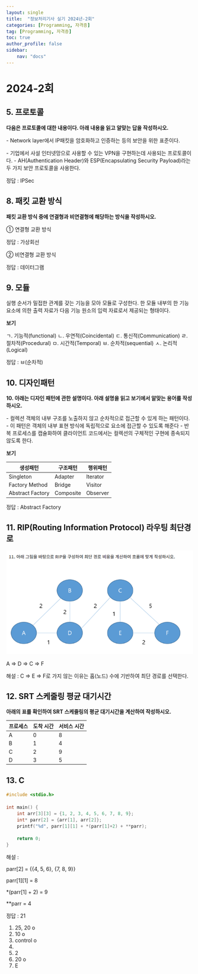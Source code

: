 ```yaml
---
layout: single
title:  "정보처리기사 실기 2024년-2회"
categories: [Programming, 자격증]
tag: [Programming, 자격증]
toc: true
author_profile: false
sidebar:
    nav: "docs"
---
```


# 2024-2회

## 5. 프로토콜

**다음은 프로토콜에 대한 내용이다. 아래 내용을 읽고 알맞는 답을 작성하시오.**

\- Network layer에서 IP패킷을 암호화하고 인증하는 등의 보안을 위한 표준이다. 

\- 기업에서 사설 인터넷망으로 사용할 수 있는 VPN을 구현하는데 사용되는 프로토콜이다.
\- AH(Authentication Header)와 ESP(Encapsulating Security Payload)라는 두 가지 보안 프로토콜을 사용한다.

정답 : IPSec



## 8. 패킷 교환 방식

 **패킷 교환 방식 중에 연결형과 비연결형에 해당하는 방식을 작성하시오.** 

① 연결형 교환 방식

정답 : 가상회선

② 비연결형 교환 방식

정답 : 데이터그램



## 9. 모듈

실행 순서가 밀접한 관계를 갖는 기능을 모아 모듈로 구성한다.
한 모듈 내부의 한 기능 요소에 의한 출력 자료가 다음 기능 원소의 입력 자료로서 제공되는 형태이다.

**보기**

ㄱ. 기능적(functional)      ㄴ. 우연적(Coincidental)      ㄷ. 통신적(Communication)    ㄹ. 절차적(Procedural)     ㅁ. 시간적(Temporal)      ㅂ. 순차적(sequential)       ㅅ.  논리적(Logical)

정답 : ㅂ(순차적)



## 10. 디자인패턴

**10. 아래는 디자인 패턴에 관한 설명이다. 아래 설명을 읽고 보기에서 알맞는 용어를 작성하시오.**



\- 컬렉션 객체의 내부 구조를 노출하지 않고 순차적으로 접근할 수 있게 하는 패턴이다. 
\- 이 패턴은 객체의 내부 표현 방식에 독립적으로 요소에 접근할 수 있도록 해준다
\- 반복 프로세스를 캡슐화하여 클라이언트 코드에서는 컬렉션의 구체적인 구현에 종속되지 않도록 한다.

**보기**

| 생성패턴         | 구조패턴  | 행위패턴 |
| ---------------- | --------- | -------- |
| Singleton        | Adapter   | Iterator |
| Factory Method   | Bridge    | Visitor  |
| Abstract Factory | Composite | Observer |

정답 : Abstract Factory



## 11. RIP(Routing Information Protocol) 라우팅 최단경로

![image-20241018120652092](../images/2024-10-16-24년2회/image-20241018120652092.png)

A => D => C => F

해설 : C => E => F로 가지 않는 이유는 홉(노드) 수에 기반하여 최단 경로를 선택한다.



## 12. SRT 스케줄링 평균 대기시간

**아래의 표를 확인하여 SRT 스케줄링의 평균 대기시간을 계산하여 작성하시오.**

 

| 프로세스 | 도착 시간 | 서비스 시간 |
| -------- | --------- | ----------- |
| A        | 0         | 8           |
| B        | 1         | 4           |
| C        | 2         | 9           |
| D        | 3         | 5           |



## 13. C

```c
#include <stdio.h>
 
int main() {
    int arr[3][3] = {1, 2, 3, 4, 5, 6, 7, 8, 9};
    int* parr[2] = {arr[1], arr[2]};
    printf("%d", parr[1][1] + *(parr[1]+2) + **parr);
    
    return 0;
}
```

해설 : 

parr[2] =  {{4, 5, 6}, {7, 8, 9}}

parr\[1\]\[1\] = 8

*(parr[1] + 2) = 9

**parr = 4

정답 : 21



1. 25, 20 o
2. 10 o
3. control o
4. 
5. 2
6. 20 o
7. E

